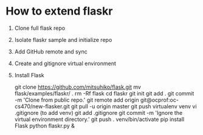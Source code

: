How to extend flaskr
====================

1. Clone full flask repo
2. Isolate flaskr sample and initialize repo
3. Add GitHub remote and sync
4. Create and gitignore virtual environment
5. Install Flask

    git clone https://github.com/mitsuhiko/flask.git
    mv flask/examples/flaskr/ .
    rm -Rf flask
    cd flaskr
    git init
    git add .
    git commit -m 'Clone from public repo.'
    git remote add origin git@ocprof:oc-cs470/new-flasker.git
    git pull -u origin master
    git push
    virtualenv venv
    vi .gitignore (to add venv)
    git add .gitignore
    git commit -m 'Ignore the virtual environment directory.'
    git push
    . venv/bin/activate
    pip install Flask
    python flaskr.py &
